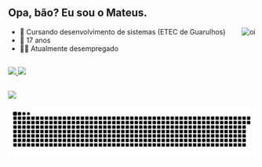 ## Opa, bão? Eu sou o Mateus.

  <img align="right" height="95px" alt="oi" src="https://media.giphy.com/media/ErZ8hv5eO92JW/giphy.gif?cid=ecf05e47rnktol8ifhc9ux19q2fwipjbzob4rxnqlvk4mdcq&rid=giphy.gif&ct=g"/>

- 🎒 Cursando desenvolvimento de sistemas (ETEC de Guarulhos)
- 🎂 17 anos
- 👨‍💻 Atualmente desempregado

##

<div>
<a href="https://github.com/mateusfesilva">
  <img height="180em" src="https://github-readme-stats.vercel.app/api?username=mateusfesilva&show_icons=true&theme=midnight-purple&include_all_commits=true&count_private=true"/>
  <img height="180em" src="https://github-readme-stats.vercel.app/api/top-langs/?username=mateusfesilva&layout=compact&langs_count=7&theme=midnight-purple"/></a>
</div>

##

<div>
  <a href = "mailto:Mateussilva3607@gmail.com"><img src="https://img.shields.io/badge/Gmail-D14836?style=for-the-badge&logo=gmail&logoColor=white" target="_blank"></a>
</div>

 ![Snake animation](https://github.com/mateusfesilva/mateusfesilva/blob/output/github-contribution-grid-snake.svg)


